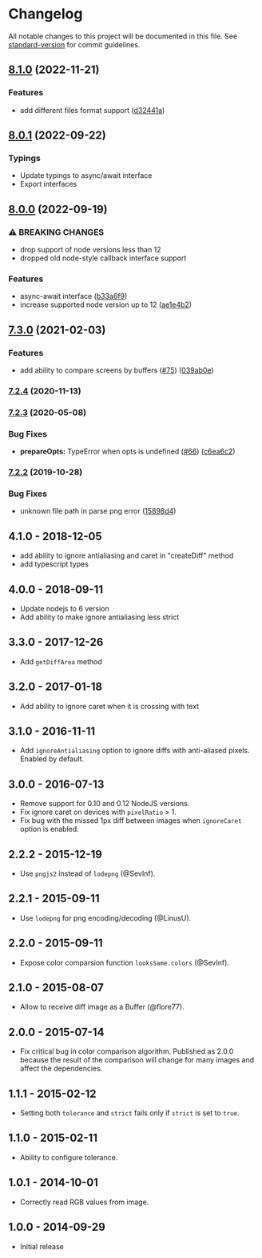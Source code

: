 # Changelog

All notable changes to this project will be documented in this file. See [standard-version](https://github.com/conventional-changelog/standard-version) for commit guidelines.

## [8.1.0](https://github.com/gemini-testing/looks-same/compare/v8.0.0...v8.1.0) (2022-11-21)


### Features

* add different files format support ([d32441a](https://github.com/gemini-testing/looks-same/commit/d32441a31cfa1d7f5ab0cf21663c01e8bad4e87f))

## [8.0.1](https://github.com/gemini-testing/looks-same/compare/v8.0.0...v8.0.1) (2022-09-22)


### Typings

* Update typings to async/await interface
* Export interfaces

## [8.0.0](https://github.com/gemini-testing/looks-same/compare/v7.3.0...v8.0.0) (2022-09-19)


### ⚠ BREAKING CHANGES

* drop support of node versions less than 12
* dropped old node-style callback interface support

### Features

* async-await interface ([b33a6f9](https://github.com/gemini-testing/looks-same/commit/b33a6f925701a3ed6cfe9479cf3d8ad290320be5))
* increase supported node version up to 12 ([ae1e4b2](https://github.com/gemini-testing/looks-same/commit/ae1e4b265ee3f7af25e526256fdd4970b568ff7a))

## [7.3.0](https://github.com/gemini-testing/looks-same/compare/v7.2.4...v7.3.0) (2021-02-03)


### Features

* add ability to compare screens by buffers ([#75](https://github.com/gemini-testing/looks-same/issues/75)) ([039ab0e](https://github.com/gemini-testing/looks-same/commit/039ab0e5ac2b591a46565677a562d3b6898ba4c5))

### [7.2.4](https://github.com/gemini-testing/looks-same/compare/v7.2.3...v7.2.4) (2020-11-13)

### [7.2.3](https://github.com/gemini-testing/looks-same/compare/v7.2.2...v7.2.3) (2020-05-08)


### Bug Fixes

* **prepareOpts:** TypeError when opts is undefined ([#66](https://github.com/gemini-testing/looks-same/issues/66)) ([c6ea6c2](https://github.com/gemini-testing/looks-same/commit/c6ea6c2de99a82e1cf798264e87c3d057f1ae32f))

### [7.2.2](https://github.com/gemini-testing/looks-same/compare/v7.2.1...v7.2.2) (2019-10-28)


### Bug Fixes

* unknown file path in parse png error ([15898d4](https://github.com/gemini-testing/looks-same/commit/15898d4832d7f7ddbf50eab1704ec9bcd093c394))

## 4.1.0 - 2018-12-05

* add ability to ignore antialiasing and caret in "createDiff" method
* add typescript types

## 4.0.0 - 2018-09-11

* Update nodejs to 6 version
* Add ability to make ignore antialiasing less strict

## 3.3.0 - 2017-12-26

* Add `getDiffArea` method

## 3.2.0 - 2017-01-18

* Add ability to ignore caret when it is crossing with text

## 3.1.0 - 2016-11-11

* Add `ignoreAntialiasing` option to ignore diffs with anti-aliased pixels. Enabled by default.

## 3.0.0 - 2016-07-13

* Remove support for 0.10 and 0.12 NodeJS versions.
* Fix ignore caret on devices with `pixelRatio` > 1.
* Fix bug with the missed 1px diff between images when `ignoreCaret` option is enabled.

## 2.2.2 - 2015-12-19

* Use `pngjs2` instead of `lodepng` (@SevInf).

## 2.2.1 - 2015-09-11

* Use `lodepng` for png encoding/decoding (@LinusU).

## 2.2.0 - 2015-09-11

* Expose color comparsion function `looksSame.colors` (@SevInf).

## 2.1.0 - 2015-08-07

* Allow to receive diff image as a Buffer (@flore77).

## 2.0.0 - 2015-07-14

* Fix critical bug in color comparison algorithm.
Published as 2.0.0 because the result of the comparison
will change for many images and affect the dependencies.

## 1.1.1 - 2015-02-12

* Setting both `tolerance` and `strict` fails
  only if `strict` is set to `true`.

## 1.1.0 - 2015-02-11

* Ability to configure tolerance.

## 1.0.1 - 2014-10-01

* Correctly read RGB values from image.

## 1.0.0 - 2014-09-29

* Initial release
